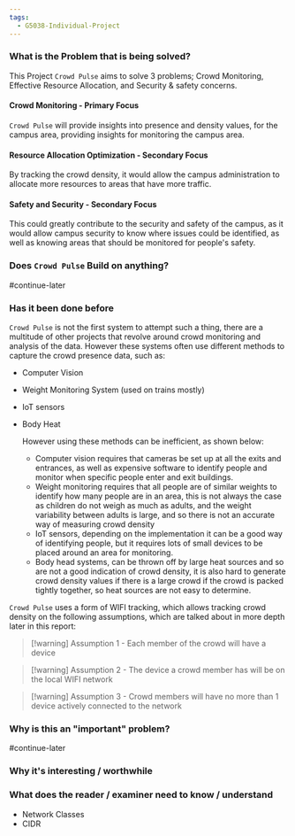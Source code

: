 ```yaml
---
tags:
  - G5038-Individual-Project
---
```


### What is the Problem that is being solved?

This Project `Crowd Pulse` aims to solve 3 problems; Crowd Monitoring, Effective Resource Allocation, and Security & safety concerns.

#### Crowd Monitoring - Primary Focus

`Crowd Pulse` will provide insights into presence and density values, for the campus area, providing insights for monitoring the campus area.

#### Resource Allocation Optimization - Secondary Focus

By tracking the crowd density, it would allow the campus administration to allocate more resources to areas that have more traffic.

#### Safety and Security - Secondary Focus

This could greatly contribute to the security and safety of the campus, as it would allow campus security to know where issues could be identified, as well as knowing areas that should be monitored for people's safety.

### Does `Crowd Pulse` Build on anything?

#continue-later

### Has it been done before

`Crowd Pulse` is not the first system to attempt such a thing, there are a multitude of other projects that revolve around crowd monitoring and analysis of the data. However these systems often use different methods to capture the crowd presence data, such as:

- Computer Vision
- Weight Monitoring System (used on trains mostly)
- IoT sensors
- Body Heat

  However using these methods can be inefficient, as shown below:

  - Computer vision requires that cameras be set up at all the exits and entrances, as well as expensive software to identify people and monitor when specific people enter and exit buildings.
  - Weight monitoring requires that all people are of similar weights to identify how many people are in an area, this is not always the case as children do not weigh as much as adults, and the weight variability between adults is large, and so there is not an accurate way of measuring crowd density
  - IoT sensors, depending on the implementation it can be a good way of identifying people, but it requires lots of small devices to be placed around an area for monitoring.
  - Body head systems, can be thrown off by large heat sources and so are not a good indication of crowd density, it is also hard to generate crowd density values if there is a large crowd if the crowd is packed tightly together, so heat sources are not easy to determine.

`Crowd Pulse` uses a form of WIFI tracking, which allows tracking crowd density on the following assumptions, which are talked about in more depth later in this report:

> [!warning] Assumption 1 - Each member of the crowd will have a device

> [!warning] Assumption 2 - The device a crowd member has will be on the local WIFI network

> [!warning] Assumption 3 - Crowd members will have no more than 1 device actively connected to the network

### Why is this an "important" problem?

#continue-later

### Why it's interesting / worthwhile

### What does the reader / examiner need to know / understand

- Network Classes
- CIDR
